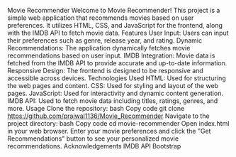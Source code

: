 Movie Recommender Welcome to Movie Recommender! This project is a simple web application that recommends movies based on user preferences. It utilizes HTML, CSS, and JavaScript for the frontend, along with the IMDB API to fetch movie data. Features User Input: Users can input their preferences such as genre, release year, and rating. Dynamic Recommendations: The application dynamically fetches movie recommendations based on user input. IMDB Integration: Movie data is fetched from the IMDB API to provide accurate and up-to-date information. Responsive Design: The frontend is designed to be responsive and accessible across devices. Technologies Used HTML: Used for structuring the web pages and content. CSS: Used for styling and layout of the web pages. JavaScript: Used for interactivity and dynamic content generation. IMDB API: Used to fetch movie data including titles, ratings, genres, and more. Usage Clone the repository: bash Copy code git clone https://github.com/prajwal1136/Movie_Recommender Navigate to the project directory: bash Copy code cd movie-recommender Open index.html in your web browser. Enter your movie preferences and click the "Get Recommendations" button to see your personalized movie recommendations. Acknowledgements IMDB API Bootstrap
